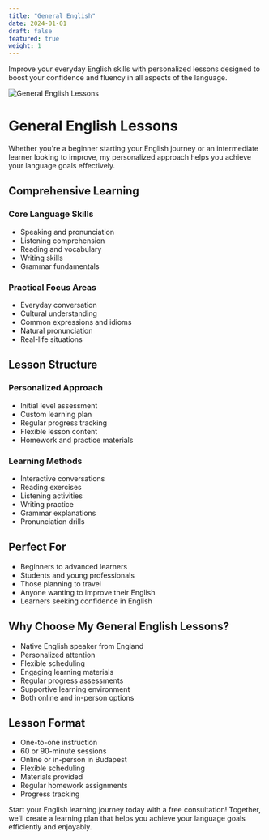 ```yaml
---
title: "General English"
date: 2024-01-01
draft: false
featured: true
weight: 1
---
```


Improve your everyday English skills with personalized lessons designed to boost your confidence and fluency in all aspects of the language.
<!--more-->

![General English Lessons](/images/illustrations/reading.svg)

# General English Lessons

Whether you're a beginner starting your English journey or an intermediate learner looking to improve, my personalized approach helps you achieve your language goals effectively.

## Comprehensive Learning

### Core Language Skills
- Speaking and pronunciation
- Listening comprehension
- Reading and vocabulary
- Writing skills
- Grammar fundamentals

### Practical Focus Areas
- Everyday conversation
- Cultural understanding
- Common expressions and idioms
- Natural pronunciation
- Real-life situations

## Lesson Structure

### Personalized Approach
- Initial level assessment
- Custom learning plan
- Regular progress tracking
- Flexible lesson content
- Homework and practice materials

### Learning Methods
- Interactive conversations
- Reading exercises
- Listening activities
- Writing practice
- Grammar explanations
- Pronunciation drills

## Perfect For

- Beginners to advanced learners
- Students and young professionals
- Those planning to travel
- Anyone wanting to improve their English
- Learners seeking confidence in English

## Why Choose My General English Lessons?

- Native English speaker from England
- Personalized attention
- Flexible scheduling
- Engaging learning materials
- Regular progress assessments
- Supportive learning environment
- Both online and in-person options

## Lesson Format

- One-to-one instruction
- 60 or 90-minute sessions
- Online or in-person in Budapest
- Flexible scheduling
- Materials provided
- Regular homework assignments
- Progress tracking

Start your English learning journey today with a free consultation! Together, we'll create a learning plan that helps you achieve your language goals efficiently and enjoyably.

